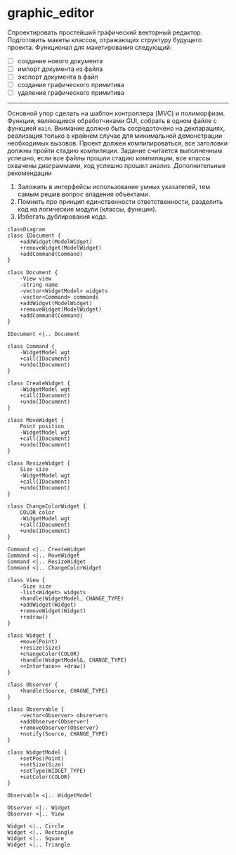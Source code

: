 # graphic_editor
Спроектировать простейший графический векторный редактор. Подготовить макеты классов,
отражающих структуру будущего проекта.
Функционал для макетирования следующий:
- [ ] создание нового документа
- [ ] импорт документа из файла
- [ ] экспорт документа в файл
- [ ] создание графического примитива
- [ ] удаление графического примитива
____
Основной упор сделать на шаблон контроллера (MVC) и полиморфизм. Функции, являющиеся обработчиками GUI, собрать в одном файле с функцией `main`. Внимание должно быть сосредоточено на декларациях, реализация только в крайнем случае для
минимальной демонстрации необходимых вызовов. Проект должен компилироваться, все заголовки должны пройти стадию компиляции. Задание считается выполненным успешно, если все файлы прошли стадию компиляции, все классы
охвачены диаграммами, код успешно прошел анализ. Дополнительные рекомендации
1. Заложить в интерфейсы использование умных указателей, тем самым решив вопрос
владения объектами.
2. Помнить про принцип единственности ответственности, разделить код на логические
модули (классы, функции).
3. Избегать дублирования кода.
```mermaid
classDiagram
class IDocument {
    +addWidget(ModelWidget)
    +removeWidget(ModelWidget)
    +addCommand(Command)
}

class Document {
    -View view
    -string name
    -vector<WidgetModel> widgets
    -vector<Command> commands
    +addWidget(ModelWidget)
    +removeWidget(ModelWidget)
    +addCommand(Command)
}

IDocument <|.. Document

class Command {
    -WidgetModel wgt
    +call(IDocument)
    +undo(IDocument)
}
```

```mermaid
class CreateWidget {
    -WidgetModel wgt
    +call(IDocument)
    +undo(IDocument)
}

class MoveWidget {
    Point position
    -WidgetModel wgt
    +call(IDocument)
    +undo(IDocument)
}

class ResizeWidget {
    Size size
    -WidgetModel wgt
    +call(IDocument)
    +undo(IDocument)
}

class ChangeColorWidget {
    COLOR color
    -WidgetModel wgt
    +call(IDocument)
    +undo(IDocument)
}

Command <|.. CreateWidget
Command <|.. MoveWidget
Command <|.. ResizeWidget
Command <|.. ChangeColorWidget
```

```mermaid
class View {
    -Size size
    -list<Widget> widgets
    +handle(WidgetModel, CHANGE_TYPE)
    +addWidget(Widget)
    +removeWidget(Widget)
    +redraw()
}

class Widget {
    +move(Point)
    +resize(Size)
    +changeColor(COLOR)
    +handle(WidgetModel&, CHANGE_TYPE)
    <<Interface>> +draw() 
}

class Observer {
    +handle(Source, CHAGNE_TYPE)
}

class Observable {
    -vector<Observer> obsrervers
    +addObserver(Observer)
    +removeObserver(Observer)
    +notify(Source, CHANGE_TYPE)
}

class WidgetModel {
    +setPos(Point)
    +setSize(Size)
    +setType(WIDGET_TYPE)
    +setColor(COLOR)
}

Observable <|.. WidgetModel

Observer <|.. Widget
Observer <|.. View

Widget <|.. Circle  
Widget <|.. Rectangle  
Widget <|.. Square  
Widget <|.. Triangle  

```

